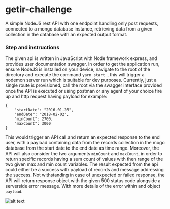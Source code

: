 # getir-challenge
A simple NodeJS rest API with one endpoint handling only post requests, connected to a mongo database instance, retrieving
data from a given collection in the database with an expected output format.

### Step and instructions
The given api is written in JavaScript with Node framework express, and provides user documentation swagger.
In order to get the application run, ensure NodeJS is installed on your device, navigate to the root of the 
directory and execute the command ```yarn start ```, this will trigger a nodemon server run which is suitable for dev
purposes. Currently, just a single route is provisioned, call the root via the swagger interface provided once the 
API is executed or using postman or any agent of your choice fire up and http request having payload for example:
```
{
    "startDate": "2016-01-26",
    "endDate": "2018-02-02",
    "minCount": 2700,
    "maxCount": 3000
}
```
This would trigger an API call and return an expected response to the end user, with a payload containing data from the
records collection in the mogo database from the start date to the end date as time range. Moreover, the API will also 
consider the two arguments ``minCount`` and ``maxCount``, in order to return specific records having a sum count of values 
with then range of the two given max and min count variables. The result expected from the api could either be a success with
payload of records and message addressing the success. Not withstanding in case of unexpected or failed response, the API will
return response object with the given 500 status code alongside a serverside error message. With more details of the error within
and object ``payload``.

![alt text](https://zigs-storage.s3.eu-de.cloud-object-storage.appdomain.cloud/preview.png)
